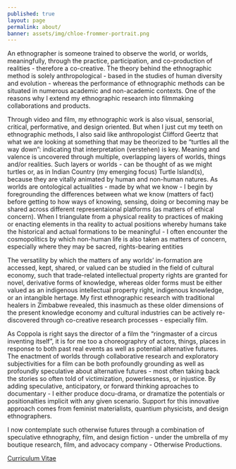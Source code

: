 ```yaml
---
published: true
layout: page
permalink: about/
banner: assets/img/chloe-frommer-portrait.png
---
```


An ethnographer is someone trained to observe the world, or worlds, meaningfully, through the practice, participation, and co-production of realities - therefore a co-creative. The theory behind the ethnographic method is solely anthropological - based in the studies of human diversity and evolution - whereas the performance of ethnographic methods can be situated in numerous academic and non-academic contexts. One of the reasons why I extend my ethnographic research into filmmaking collaborations and products. 

Through video and film, my ethnographic work is also visual, sensorial, critical, performative, and design oriented. But when I just cut my teeth on ethnographic methods, I also said like anthropologist Clifford Geertz that what we are looking at something that may be theorized to be “turtles all the way down”: indicating that interpretation (verstehen) is key. Meaning and valence is uncovered through multiple, overlapping layers of worlds, things and/or realities. Such layers or worlds - can be thought of as we might turtles or, as in Indian Country (my emerging focus) Turtle Island(s), because they are vitally animated by human and non-human natures. As worlds are ontological actualities - made by what we know - I begin by foregrounding the differences between what we know (matters of fact) before getting to how ways of knowing, sensing, doing or becoming may be shared across different representaional platforms (as matters of ethical concern). When I triangulate from a physical reality to practices of making or enacting elements in tha reality to actual positions whereby humans take the historical and actual formations to be meaningful - I often encounter the cosmopolitics by which non-human life is also taken as matters of concern, especially where they may be sacred, rights-bearing entities

The versatility by which the matters of any worlds’ in-formation are accessed, kept, shared, or valued can be studied in the field of cultural economy, such that trade-related intellectual property rights are granted for novel, derivative forms of knowledge, whereas older forms must be either valued as an indigenous intellectual property right, indigenous knowledge, or an intangible hertage. My first ethnographic research with traditional healers in Zimbabwe revealed, this inasmuch as these older dimensions of the present knowledge economy and cultural industries can be actively re-discovered through co-creative research processes - especially film. 

As Coppola is right says the director of a film the “ringmaster of a circus inventing itself”, it is for me too a choreographry of actors, things, places in response to both past real events as well as potential alternative futures. The enactment of worlds through collaborative research and exploratory subjectivities for a film can be both profoundly grounding as well as profoundly speculative about alternative futures - most often taking back the stories so often told of victimization, powerlessness, or injustice. By adding speculative, anticipatory, or forward thinking aproaches to documentary - I either produce docu-drama, or dramatize the potentials or positionalties implicit with any given scenario. Support for this innovative approach comes from feminist materialists, quantium physicists, and design ethnographers. 

I now contemplate such otherwise futures through a combination of speculative ethnography, film, and design fiction - under the umbrella of my boutique research, film, and advocacy company - Otherwise Productions. 

<a href="{{base.url}}/assets/pdfs/CV-Chloe-Frommer.pdf">Curriculum Vitae</a>